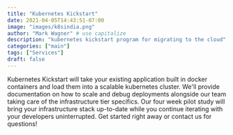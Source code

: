 ```yaml
---
title: "Kubernetes Kickstart"
date: 2021-04-05T14:43:51-07:00
image: "images/k8sindia.png"
author: "Mark Wagner" # use capitalize
description: "kubernetes kickstart program for migrating to the cloud"
categories: ["main"]
tags: ["Services"]
draft: false
---
```


Kubernetes Kickstart will take your existing application built in docker containers and load them into a scalable kubernetes cluster.
We'll provide documentation on how to scale and debug deployments alongside our team taking care of the infrastructure tier specifics.
Our four week pilot study will bring your infrastructure stack up-to-date while you continue iterating with your developers uninterrupted.
Get started right away or contact us for questions!
